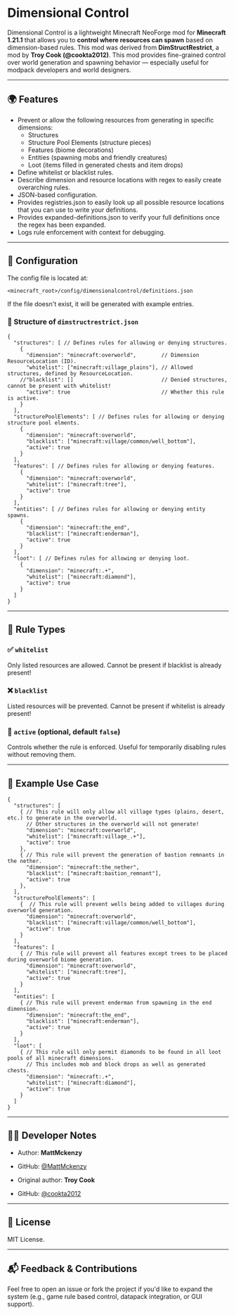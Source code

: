 # Dimensional Control

Dimensional Control is a lightweight Minecraft NeoForge mod for **Minecraft 1.21.1** that allows you to **control where resources can spawn** based on dimension-based rules. This mod was derived from **DimStructRestrict**, a mod by **Troy Cook (@cookta2012)**. This mod provides fine-grained control over world generation and spawning behavior — especially useful for modpack developers and world designers.

---

## 🌍 Features

- Prevent or allow the following resources from generating in specific dimensions:
  - Structures
  - Structure Pool Elements (structure pieces)
  - Features (biome decorations)
  - Entities (spawning mobs and friendly creatures)
  - Loot (items filled in generated chests and item drops)
- Define whitelist or blacklist rules.
- Describe dimension and resource locations with regex to easily create overarching rules.
- JSON-based configuration.
- Provides registries.json to easily look up all possible resource locations that you can use to write your definitions.
- Provides expanded-definitions.json to verify your full definitions once the regex has been expanded.
- Logs rule enforcement with context for debugging.

---

## 🔧 Configuration

The config file is located at:

```
<minecraft_root>/config/dimensionalcontrol/definitions.json
```

If the file doesn't exist, it will be generated with example entries.

### 📐 Structure of `dimstructrestrict.json`

```jsonc
{
  "structures": [ // Defines rules for allowing or denying structures.
    {                                                 
      "dimension": "minecraft:overworld",        // Dimension ResourceLocation (ID).
      "whitelist": ["minecraft:village_plains"], // Allowed structures, defined by ResourceLocation.
    //"blacklist": []                            // Denied structures, cannot be present with whitelist!
      "active": true                             // Whether this rule is active.
    }
  ],
  "structurePoolElements": [ // Defines rules for allowing or denying structure pool elments.
    {
      "dimension": "minecraft:overworld",
      "blacklist": ["minecraft:village/common/well_bottom"],
      "active": true
    }
  ],
  "features": [ // Defines rules for allowing or denying features.
    {
      "dimension": "minecraft:overworld",
      "whitelist": ["minecraft:tree"],
      "active": true
    }
  ],
  "entities": [ // Defines rules for allowing or denying entity spawns.
    {
      "dimension": "minecraft:the_end",
      "blacklist": ["minecraft:enderman"],
      "active": true
    }
  ],
  "loot": [ // Defines rules for allowing or denying loot.
    {
      "dimension": "minecraft:.+",
      "whitelist": ["minecraft:diamond"],
      "active": true
    }
  ]
}
```

---

## 🧠 Rule Types

### ✅ `whitelist`

Only listed resources are allowed. Cannot be present if blacklist is already present!

### ❌ `blacklist`

Listed resources will be prevented. Cannot be present if whitelist is already present!

### 🔄 `active` (optional, default `false`)

Controls whether the rule is enforced. Useful for temporarily disabling rules without removing them.

---

## 🧪 Example Use Case

```jsonc
{
  "structures": [
    { // This rule will only allow all village types (plains, desert, etc.) to generate in the overworld.
      // Other structures in the overworld will not generate!
      "dimension": "minecraft:overworld",
      "whitelist": ["minecraft:village_.+"],
      "active": true
    },
    { // This rule will prevent the generation of bastion remnants in the nether.
      "dimension": "minecraft:the_nether",
      "blacklist": ["minecraft:bastion_remnant"],
      "active": true
    },
  ],
  "structurePoolElements": [
    {  // This rule will prevent wells being added to villages during overworld generation.
      "dimension": "minecraft:overworld",
      "blacklist": ["minecraft:village/common/well_bottom"],
      "active": true
    }
  ],
  "features": [ 
    { // This rule will prevent all features except trees to be placed during overworld biome generation.
      "dimension": "minecraft:overworld",
      "whitelist": ["minecraft:tree"],
      "active": true
    }
  ],
  "entities": [
    { // This rule will prevent enderman from spawning in the end dimension.
      "dimension": "minecraft:the_end",
      "blacklist": ["minecraft:enderman"],
      "active": true
    }
  ],
  "loot": [
    { // This rule will only permit diamonds to be found in all loot pools of all minecraft dimensions.
      // This includes mob and block drops as well as generated chests.
      "dimension": "minecraft:.+",
      "whitelist": ["minecraft:diamond"],
      "active": true
    }
  ]
}
```

---

## 🧑‍💻 Developer Notes

- Author: **MattMckenzy**
- GitHub: [@MattMckenzy](https://github.com/mattmckenzy)

- Original author: **Troy Cook**
- GitHub: [@cookta2012](https://github.com/cookta2012)

---

## 📄 License

MIT License.

---

## 📬 Feedback & Contributions

Feel free to open an issue or fork the project if you'd like to expand the system (e.g., game rule based control, datapack integration, or GUI support).
